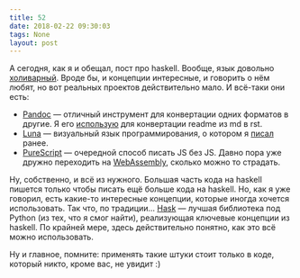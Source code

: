 ```yaml
---
title: 52
date: 2018-02-22 09:30:03
tags: None
layout: post
---
```


А сегодня, как я и обещал, пост про haskell. Вообще, язык довольно [холиварный](https://xkcd.com/1312/). Вроде бы, и концепции интересные, и говорить о нём любят, но вот реальных проектов действительно мало. И всё-таки они есть:

+ [Pandoc](https://github.com/jgm/pandoc) — отличный инструмент для конвертации одних форматов в другие. Я его [использую](https://github.com/orsinium/djburger/blob/master/deploy.sh#L1) для конвертации readme из md в rst.
+ [Luna](https://github.com/luna/luna) — визуальный язык программирования, о котором я [писал](https://t.me/itgram_channel/37) ранее.
+ [PureScript](https://github.com/purescript/purescript) — очередной способ писать JS без JS. Давно пора уже дружно переходить на [WebAssembly](https://ru.wikipedia.org/wiki/WebAssembly), сколько можно то страдать.

Ну, собственно, и всё из нужного. Большая часть кода на haskell пишется только чтобы писать ещё больше кода на haskell. Но, как я уже говорил, есть какие-то интересные концепции, которые иногда хочется использовать. Так что, по традиции...
[Hask](https://github.com/billpmurphy/hask) — лучшая библиотека под Python (из тех, что я смог найти), реализующая ключевые концепции из haskell. По крайней мере, здесь действительно понятно, как это всё можно использовать.

Ну и главное, помните: применять такие штуки стоит только в коде, который никто, кроме вас, не увидит :)
